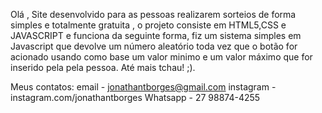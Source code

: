 Olá , Site desenvolvido para as pessoas realizarem sorteios de forma simples e totalmente gratuita , o projeto consiste em HTML5,CSS e JAVASCRIPT e funciona da seguinte forma,
fiz um sistema simples em Javascript que devolve um número aleatório toda vez que o botão for acionado usando como base um valor minimo e um valor máximo que for inserido pela
pela pessoa.
Até mais tchau! ;).

Meus contatos:
email - jonathantborges@gmail.com
instagram - instagram.com/jonathantborges
Whatsapp - 27 98874-4255
